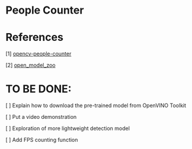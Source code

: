 # People Counter

# References

[1] [opencv-people-counter](https://pyimagesearch.com/2018/08/13/opencv-people-counter/)

[2] [open_model_zoo](https://github.com/openvinotoolkit/open_model_zoo)

# TO BE DONE:
[ ] Explain how to download the pre-trained model from OpenVINO Toolkit

[ ] Put a video demonstration

[ ] Exploration of more lightweight detection model

[ ] Add FPS counting function